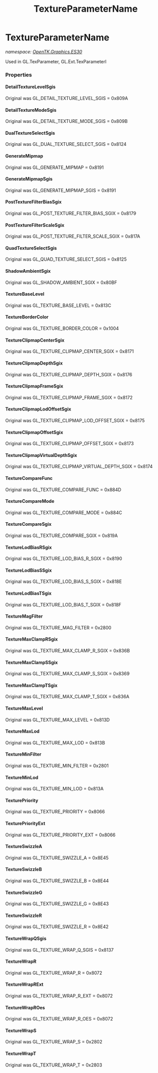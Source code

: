 ﻿---
title: TextureParameterName
---

# TextureParameterName
_namespace: [OpenTK.Graphics.ES30](N-OpenTK.Graphics.ES30.html)_

Used in GL.TexParameter, GL.Ext.TexParameterI



### Properties

#### DetailTextureLevelSgis
Original was GL_DETAIL_TEXTURE_LEVEL_SGIS = 0x809A
#### DetailTextureModeSgis
Original was GL_DETAIL_TEXTURE_MODE_SGIS = 0x809B
#### DualTextureSelectSgis
Original was GL_DUAL_TEXTURE_SELECT_SGIS = 0x8124
#### GenerateMipmap
Original was GL_GENERATE_MIPMAP = 0x8191
#### GenerateMipmapSgis
Original was GL_GENERATE_MIPMAP_SGIS = 0x8191
#### PostTextureFilterBiasSgix
Original was GL_POST_TEXTURE_FILTER_BIAS_SGIX = 0x8179
#### PostTextureFilterScaleSgix
Original was GL_POST_TEXTURE_FILTER_SCALE_SGIX = 0x817A
#### QuadTextureSelectSgis
Original was GL_QUAD_TEXTURE_SELECT_SGIS = 0x8125
#### ShadowAmbientSgix
Original was GL_SHADOW_AMBIENT_SGIX = 0x80BF
#### TextureBaseLevel
Original was GL_TEXTURE_BASE_LEVEL = 0x813C
#### TextureBorderColor
Original was GL_TEXTURE_BORDER_COLOR = 0x1004
#### TextureClipmapCenterSgix
Original was GL_TEXTURE_CLIPMAP_CENTER_SGIX = 0x8171
#### TextureClipmapDepthSgix
Original was GL_TEXTURE_CLIPMAP_DEPTH_SGIX = 0x8176
#### TextureClipmapFrameSgix
Original was GL_TEXTURE_CLIPMAP_FRAME_SGIX = 0x8172
#### TextureClipmapLodOffsetSgix
Original was GL_TEXTURE_CLIPMAP_LOD_OFFSET_SGIX = 0x8175
#### TextureClipmapOffsetSgix
Original was GL_TEXTURE_CLIPMAP_OFFSET_SGIX = 0x8173
#### TextureClipmapVirtualDepthSgix
Original was GL_TEXTURE_CLIPMAP_VIRTUAL_DEPTH_SGIX = 0x8174
#### TextureCompareFunc
Original was GL_TEXTURE_COMPARE_FUNC = 0x884D
#### TextureCompareMode
Original was GL_TEXTURE_COMPARE_MODE = 0x884C
#### TextureCompareSgix
Original was GL_TEXTURE_COMPARE_SGIX = 0x819A
#### TextureLodBiasRSgix
Original was GL_TEXTURE_LOD_BIAS_R_SGIX = 0x8190
#### TextureLodBiasSSgix
Original was GL_TEXTURE_LOD_BIAS_S_SGIX = 0x818E
#### TextureLodBiasTSgix
Original was GL_TEXTURE_LOD_BIAS_T_SGIX = 0x818F
#### TextureMagFilter
Original was GL_TEXTURE_MAG_FILTER = 0x2800
#### TextureMaxClampRSgix
Original was GL_TEXTURE_MAX_CLAMP_R_SGIX = 0x836B
#### TextureMaxClampSSgix
Original was GL_TEXTURE_MAX_CLAMP_S_SGIX = 0x8369
#### TextureMaxClampTSgix
Original was GL_TEXTURE_MAX_CLAMP_T_SGIX = 0x836A
#### TextureMaxLevel
Original was GL_TEXTURE_MAX_LEVEL = 0x813D
#### TextureMaxLod
Original was GL_TEXTURE_MAX_LOD = 0x813B
#### TextureMinFilter
Original was GL_TEXTURE_MIN_FILTER = 0x2801
#### TextureMinLod
Original was GL_TEXTURE_MIN_LOD = 0x813A
#### TexturePriority
Original was GL_TEXTURE_PRIORITY = 0x8066
#### TexturePriorityExt
Original was GL_TEXTURE_PRIORITY_EXT = 0x8066
#### TextureSwizzleA
Original was GL_TEXTURE_SWIZZLE_A = 0x8E45
#### TextureSwizzleB
Original was GL_TEXTURE_SWIZZLE_B = 0x8E44
#### TextureSwizzleG
Original was GL_TEXTURE_SWIZZLE_G = 0x8E43
#### TextureSwizzleR
Original was GL_TEXTURE_SWIZZLE_R = 0x8E42
#### TextureWrapQSgis
Original was GL_TEXTURE_WRAP_Q_SGIS = 0x8137
#### TextureWrapR
Original was GL_TEXTURE_WRAP_R = 0x8072
#### TextureWrapRExt
Original was GL_TEXTURE_WRAP_R_EXT = 0x8072
#### TextureWrapROes
Original was GL_TEXTURE_WRAP_R_OES = 0x8072
#### TextureWrapS
Original was GL_TEXTURE_WRAP_S = 0x2802
#### TextureWrapT
Original was GL_TEXTURE_WRAP_T = 0x2803

